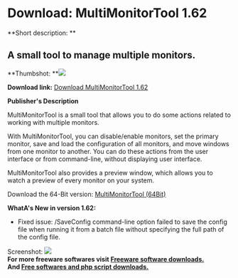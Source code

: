 # Download: MultiMonitorTool 1.62

**Short description: **

## A small tool to manage multiple monitors.

  
**Thumbshot: **![](http://www.freewarefiles.com/screenshot/multimonitortool_md.jpg)   
  
**Download link:** [Download MultiMonitorTool 1.62](http://freesoftwares.boysofts.com/MultiMonitorTool_program_78222.html)  
  

**Publisher's Description**  
  

MultiMonitorTool is a small tool that allows you to do some actions related to
working with multiple monitors.

With MultiMonitorTool, you can disable/enable monitors, set the primary
monitor, save and load the configuration of all monitors, and move windows
from one monitor to another. You can do these actions from the user interface
or from command-line, without displaying user interface.

MultiMonitorTool also provides a preview window, which allows you to watch a
preview of every monitor on your system.

Download the 64-Bit version: [MultiMonitorTool
(64Bit)](http://www.nirsoft.net/utils/multimonitortool-x64.zip)

**WhatA's New in version 1.62:**

  * Fixed issue: /SaveConfig command-line option failed to save the config file when running it from a batch file without specifying the full path of the config file. 

  
  
Screenshot: ![](http://www.freewarefiles.com/screenshot/multimonitortool.jpg)  
**For more freeware softwares visit [Freeware software downloads.](http://freesoftwares.boysofts.com/)**   
**And [Free softwares and php script downloads.](http://www.boysofts.com/)**

